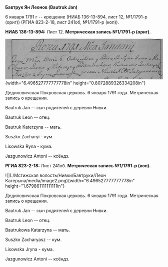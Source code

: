 **Бавтрук Ян Леонов (Bautruk Jan)**

6 января 1791 г -- крещение (НИАБ 136-13-894, лист 12, №1/1791-р (ориг))
(РГИА 823-2-18, лист 241об, №1/1791-р (коп)).

**НИАБ 136-13-894:** Лист 12. **Метрическая запись №1/1791-р (ориг).**

![](./media/104c77b1fab1f96287bf6581bc5ca78a92da577c.png){width="6.496527777777778in"
height="0.8072889326334208in"}

Дедиловичская Покровская церковь. 6 января 1791 года. Метрическая запись
о крещении.

Bautruk Jan -- сын родителей с деревни Нивки.

Bautruk Leon -- отец.

Bautruk Katerzyna -- мать.

Suszko Zacharyi - кум.

Lisowska Ryna - кума.

Jazgunowicz Antoni -- ксёндз.

**РГИА 823-2-18:** Лист 241об. **Метрическая запись №1/1791-р (коп).**

![](./Мстижская волость/Нивки/Бавтруки/Леон Катерына/media/image2.png){width="6.496527777777778in"
height="1.679861111111111in"}

Дедиловичская Покровская церковь. 6 января 1791 года. Метрическая запись
о крещении.

Bautruk Jan -- сын родителей с деревни Нивки.

Bautruk Leon -- отец.

Bautrukowa Katarzyna -- мать.

Suszko Zacharyasz -- кум.

Lisowska Jryna - кума.

Jazgunowicz Antoni -- ксёндз.
